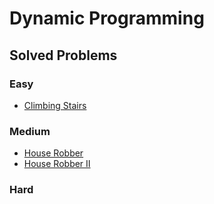 # Dynamic Programming
## Solved Problems
### Easy
- [Climbing Stairs](https://leetcode.com/problems/climbing-stairs/)
### Medium
- [House Robber](https://leetcode.com/problems/house-robber/)
- [House Robber II](https://leetcode.com/problems/house-robber-ii/)
### Hard
